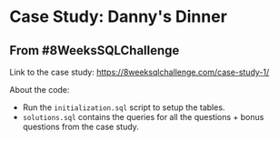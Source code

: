# Case Study: Danny's Dinner
## From #8WeeksSQLChallenge

Link to the case study: https://8weeksqlchallenge.com/case-study-1/

About the code:
- Run the `initialization.sql` script to setup the tables.
- `solutions.sql` contains the queries for all the questions + bonus questions from the case study.